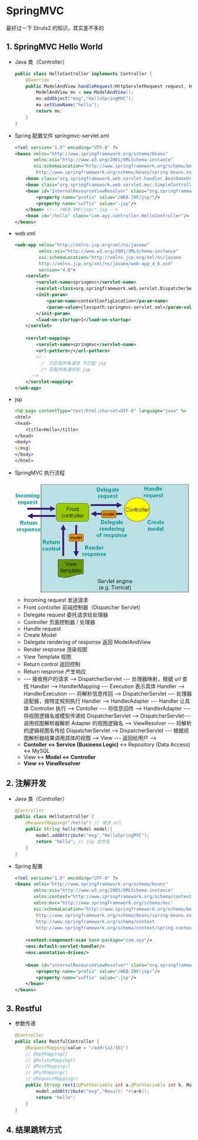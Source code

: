 # SpringMVC

最好过一下 Struts2 的知识，其实差不多的

## 1. SpringMVC Hello World

- Java 类（Controller）

  ```java
  public class HelloController implements Controller {
      @Override
      public ModelAndView handleRequest(HttpServletRequest request, HttpServletResponse response) throws Exception {
          ModelAndView mv = new ModelAndView();
          mv.addObject("msg","HelloSpringMVC");
          mv.setViewName("hello");
          return mv;
      }
  }
  ```

- Spring 配置文件 springmvc-servlet.xml

  ```xml
  <?xml version="1.0" encoding="UTF-8" ?>
  <beans xmlns="http://www.springframework.org/schema/beans"
         xmlns:xsi="http://www.w3.org/2001/XMLSchema-instance"
         xsi:schemaLocation="http://www.springframework.org/schema/beans
          http://www.springframework.org/schema/beans/spring-beans.xsd">
      <bean class="org.springframework.web.servlet.handler.BeanNameUrlHandlerMapping"/>
      <bean class="org.springframework.web.servlet.mvc.SimpleControllerHandlerAdapter"/>
      <bean id="InternalResourceViewResolver" class="org.springframework.web.servlet.view.InternalResourceViewResolver">
          <property name="prefix" value="/WEB-INF/jsp/"/>
          <property name="suffix" value=".jsp"/>
      </bean> <!-- /WEB-INF/jsp/*.jsp -->
      <bean id="/hello" class="com.ayy.controller.HelloController"/>
  </beans>
  ```

- web.xml

  ```xml
  <web-app xmlns="http://xmlns.jcp.org/xml/ns/javaee"
           xmlns:xsi="http://www.w3.org/2001/XMLSchema-instance"
           xsi:schemaLocation="http://xmlns.jcp.org/xml/ns/javaee
           http://xmlns.jcp.org/xml/ns/javaee/web-app_4_0.xsd"
           version="4.0">
      <servlet>
          <servlet-name>springmvc</servlet-name>
          <servlet-class>org.springframework.web.servlet.DispatcherServlet</servlet-class>
          <init-param>
              <param-name>contextConfigLocation</param-name>
              <param-value>classpath:springmvc-servlet.xml</param-value>
          </init-param>
          <load-on-startup>1</load-on-startup>
      </servlet>
  
      <servlet-mapping>
          <servlet-name>springmvc</servlet-name>
          <url-pattern>/</url-pattern>
          <!-- 
   			/  只匹配所有请求 不匹配 jsp
  			/* 匹配所有请求和 jsp
  		-->
      </servlet-mapping>
  </web-app>
  ```

- jsp

  ```jsp
  <%@ page contentType="text/html;charset=UTF-8" language="java" %>
  <html>
  <head>
      <title>Hello</title>
  </head>
  <body>
  ${msg}
  </body>
  </html>
  ```

- SpringMVC 执行流程

  <img src="./images/mvc.png">

  - Incoming request 发送请求
  - Front controller 前端控制器（Dispatcher Servlet）
  - Delegate request 委托请求给处理器
  - Controller 页面控制器 / 处理器
  - Handle request
  - Create Model
  - Delegate rendering of response 返回 ModelAndView
  - Render response 渲染视图
  - View Template 视图
  - Return control 返回控制
  - Return response 产生响应
  - --- 接收用户的请求 --> DispatcherServlet --- 处理器映射，根据 url 查找 Handler --> HandlerMapping --- Execution 表示具体 Handler --> HandlerExecution --- 将解析信息传回 --> DispatcherServlet --- 处理器适配器，按特定规则执行 Handler --> HandlerAdapter --- Handler 让具体 Controller 执行 --> Contoller --- 将信息回传 --> HandlerAdapter --- 将视图逻辑名或模型传递给 DispatcherServlet --> DispatcherServlet--- 调用视图解析器解析 Adapter 的视图逻辑名 --> ViewResolver --- 将解析的逻辑视图名传给 DispatcherServlet --> DispatcherServlet --- 根据视图解析器结果调用具体的视图 --> View --- 返回给用户 -->
  - __Contoller <-> Service (Business Logic)__ <-> Repository (Data Access) <-> MySQL
  - View <-> __Model <-> Controller__ 
  - __View <-> ViewResolver__ 

## 2. 注解开发

- Java 类（Controller）

  ```java
  @Controller
  public class HelloController {
      @RequestMapping("/hello") // 请求 url
      public String hello(Model model){
          model.addAttribute("msg","HelloSpringMVC");
          return "hello"; // jsp 文件名
      }
  }
  ```

- Spring 配置

  ```xml
  <?xml version="1.0" encoding="UTF-8" ?>
  <beans xmlns="http://www.springframework.org/schema/beans"
         xmlns:xsi="http://www.w3.org/2001/XMLSchema-instance"
         xmlns:context="http://www.springframework.org/schema/context"
         xmlns:mvc="http://www.springframework.org/schema/mvc"
         xsi:schemaLocation="http://www.springframework.org/schema/beans
          http://www.springframework.org/schema/beans/spring-beans.xsd
          http://www.springframework.org/schema/context
          http://www.springframework.org/schema/context/spring-context.xsd http://www.springframework.org/schema/mvc https://www.springframework.org/schema/mvc/spring-mvc.xsd">
  
      <context:component-scan base-package="com.ayy"/>
      <mvc:default-servlet-handler/>
      <mvc:annotation-driven/>
  
      <bean id="internalResourceViewResolver" class="org.springframework.web.servlet.view.InternalResourceViewResolver">
          <property name="prefix" value="/WEB-INF/jsp/"/>
          <property name="suffix" value=".jsp"/>
      </bean>
  </beans>
  ```

## 3. Restful

- 参数传递

  ```java
  @Controller
  public class RestfulController {
      @RequestMapping(value = "/add/{a}/{b}")
      // @GetMapping()
      // @DeleteMapping()
      // @PostMapping()
      // @PutMapping()
      // @RequestMapping()
      public String rest1(@PathVariable int a,@PathVariable int b, Model model){
          model.addAttribute("msg","Result: "+(a+b));
          return "hello";
      }
  }
  ```

## 4. 结果跳转方式



